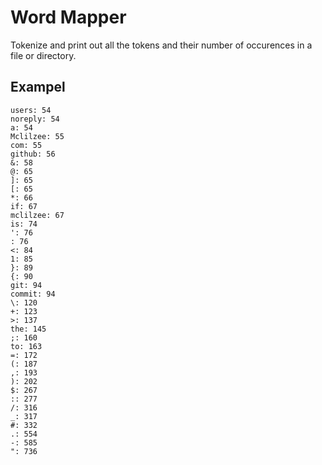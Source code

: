 # Word Mapper

Tokenize and print out all the tokens and their number of occurences in a file or directory.

## Exampel
~~~
users: 54
noreply: 54
a: 54
Mclilzee: 55
com: 55
github: 56
&: 58
@: 65
]: 65
[: 65
*: 66
if: 67
mclilzee: 67
is: 74
': 76
 : 76
<: 84
1: 85
}: 89
{: 90
git: 94
commit: 94
\: 120
+: 123
>: 137
the: 145
;: 160
to: 163
=: 172
(: 187
,: 193
): 202
$: 267
:: 277
/: 316
_: 317
#: 332
.: 554
-: 585
": 736
~~~
